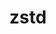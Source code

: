 ---
title: "zstd"
layout: cache
categories: [package, develop-2023-09-17]
meta: {"versions": ["1.5.5"], "compilers": ["cce@=15.0.1", "gcc@=10.3.0", "gcc@=11.1.0", "gcc@=11.3.0", "gcc@=12.1.0", "gcc@=7.3.1", "gcc@=7.5.0", "oneapi@=2023.2.0"], "oss": ["amzn2", "rhel8", "sle_hpc15", "ubuntu18.04", "ubuntu20.04", "ubuntu22.04"], "platforms": ["linux"], "targets": ["aarch64", "neoverse_n1", "ppc64le", "x86_64", "x86_64_v3", "x86_64_v4", "zen4"], "stacks": ["aws-isc", "aws-isc-aarch64", "build_systems", "data-vis-sdk", "e4s", "e4s-cray-rhel", "e4s-cray-sles", "e4s-oneapi", "e4s-power", "gpu-tests", "radiuss", "radiuss-aws", "radiuss-aws-aarch64", "root", "tutorial"], "num_specs": 14, "num_specs_by_stack": {"radiuss-aws-aarch64": 2, "root": 14, "aws-isc-aarch64": 2, "aws-isc": 1, "radiuss-aws": 1, "e4s-cray-rhel": 2, "build_systems": 1, "radiuss": 1, "e4s-cray-sles": 1, "e4s-power": 1, "e4s-oneapi": 2, "gpu-tests": 1, "data-vis-sdk": 1, "e4s": 2, "tutorial": 2}}
spec_details: [{"hash": "w6uhgmhpqeqqvjm3qwrh5b5zrqbeqoe7", "compiler": "gcc@=7.3.1", "versions": ["1.5.5"], "os": "amzn2", "platform": "linux", "target": "aarch64", "variants": ["build_system=makefile", "compression=none", "libs=shared,static", "+programs"], "stacks": ["radiuss-aws-aarch64", "root", "aws-isc-aarch64"], "size": "-", "tarball": "https://binaries.spack.io/develop-2023-09-17/build_cache/linux-amzn2-aarch64/gcc-7.3.1/zstd-1.5.5/linux-amzn2-aarch64-gcc-7.3.1-zstd-1.5.5-w6uhgmhpqeqqvjm3qwrh5b5zrqbeqoe7.spack"}, {"hash": "3clmwhqbtxdkv4lmu7o2mwklxl3szvpg", "compiler": "gcc@=7.3.1", "versions": ["1.5.5"], "os": "amzn2", "platform": "linux", "target": "neoverse_n1", "variants": ["build_system=makefile", "compression=none", "libs=shared,static", "+programs"], "stacks": ["radiuss-aws-aarch64", "root", "aws-isc-aarch64"], "size": "-", "tarball": "https://binaries.spack.io/develop-2023-09-17/build_cache/linux-amzn2-neoverse_n1/gcc-7.3.1/zstd-1.5.5/linux-amzn2-neoverse_n1-gcc-7.3.1-zstd-1.5.5-3clmwhqbtxdkv4lmu7o2mwklxl3szvpg.spack"}, {"hash": "vjygwcr46n3ovbbcqqneaokzhiqtc3id", "compiler": "gcc@=7.3.1", "versions": ["1.5.5"], "os": "amzn2", "platform": "linux", "target": "x86_64_v3", "variants": ["build_system=makefile", "compression=none", "libs=shared,static", "+programs"], "stacks": ["aws-isc", "root", "radiuss-aws"], "size": "-", "tarball": "https://binaries.spack.io/develop-2023-09-17/build_cache/linux-amzn2-x86_64_v3/gcc-7.3.1/zstd-1.5.5/linux-amzn2-x86_64_v3-gcc-7.3.1-zstd-1.5.5-vjygwcr46n3ovbbcqqneaokzhiqtc3id.spack"}, {"hash": "fwsqx5gcx6cjfkds2ytzd4vw5nyg667u", "compiler": "cce@=15.0.1", "versions": ["1.5.5"], "os": "rhel8", "platform": "linux", "target": "zen4", "variants": ["build_system=makefile", "compression=none", "libs=shared,static", "+programs"], "stacks": ["root", "e4s-cray-rhel"], "size": "-", "tarball": "https://binaries.spack.io/develop-2023-09-17/build_cache/linux-rhel8-zen4/cce-15.0.1/zstd-1.5.5/linux-rhel8-zen4-cce-15.0.1-zstd-1.5.5-fwsqx5gcx6cjfkds2ytzd4vw5nyg667u.spack"}, {"hash": "h2v655gdxu24mkcyp7ihg3tgc3ibwgke", "compiler": "cce@=15.0.1", "versions": ["1.5.5"], "os": "rhel8", "platform": "linux", "target": "zen4", "variants": ["build_system=makefile", "libs=shared,static", "~programs"], "stacks": ["root", "e4s-cray-rhel"], "size": "-", "tarball": "https://binaries.spack.io/develop-2023-09-17/build_cache/linux-rhel8-zen4/cce-15.0.1/zstd-1.5.5/linux-rhel8-zen4-cce-15.0.1-zstd-1.5.5-h2v655gdxu24mkcyp7ihg3tgc3ibwgke.spack"}, {"hash": "maa76qflxoqsjkv3r4dafy67gl6pp7xf", "compiler": "gcc@=7.5.0", "versions": ["1.5.5"], "os": "ubuntu18.04", "platform": "linux", "target": "x86_64_v3", "variants": ["build_system=makefile", "compression=none", "libs=shared,static", "+programs"], "stacks": ["build_systems", "root", "radiuss"], "size": "-", "tarball": "https://binaries.spack.io/develop-2023-09-17/build_cache/linux-ubuntu18.04-x86_64_v3/gcc-7.5.0/zstd-1.5.5/linux-ubuntu18.04-x86_64_v3-gcc-7.5.0-zstd-1.5.5-maa76qflxoqsjkv3r4dafy67gl6pp7xf.spack"}, {"hash": "hcp3mzb3u2pvejnmugmmca2stjvhhaoe", "compiler": "gcc@=10.3.0", "versions": ["1.5.5"], "os": "sle_hpc15", "platform": "linux", "target": "x86_64_v4", "variants": ["build_system=makefile", "compression=none", "libs=shared,static", "+programs"], "stacks": ["e4s-cray-sles", "root"], "size": "-", "tarball": "https://binaries.spack.io/develop-2023-09-17/build_cache/linux-sle_hpc15-x86_64_v4/gcc-10.3.0/zstd-1.5.5/linux-sle_hpc15-x86_64_v4-gcc-10.3.0-zstd-1.5.5-hcp3mzb3u2pvejnmugmmca2stjvhhaoe.spack"}, {"hash": "lsj6zshgkjkeinnuere732qpcu4cdem2", "compiler": "gcc@=11.1.0", "versions": ["1.5.5"], "os": "ubuntu20.04", "platform": "linux", "target": "ppc64le", "variants": ["build_system=makefile", "compression=none", "libs=shared,static", "+programs"], "stacks": ["e4s-power", "root"], "size": "-", "tarball": "https://binaries.spack.io/develop-2023-09-17/build_cache/linux-ubuntu20.04-ppc64le/gcc-11.1.0/zstd-1.5.5/linux-ubuntu20.04-ppc64le-gcc-11.1.0-zstd-1.5.5-lsj6zshgkjkeinnuere732qpcu4cdem2.spack"}, {"hash": "quvtv2plin22g7yimglpzdruon3l6z5d", "compiler": "oneapi@=2023.2.0", "versions": ["1.5.5"], "os": "ubuntu20.04", "platform": "linux", "target": "x86_64", "variants": ["build_system=makefile", "compression=none", "libs=shared,static", "+programs"], "stacks": ["root", "e4s-oneapi"], "size": "-", "tarball": "https://binaries.spack.io/develop-2023-09-17/build_cache/linux-ubuntu20.04-x86_64/oneapi-2023.2.0/zstd-1.5.5/linux-ubuntu20.04-x86_64-oneapi-2023.2.0-zstd-1.5.5-quvtv2plin22g7yimglpzdruon3l6z5d.spack"}, {"hash": "ptavtrjwpddtj4gdorlatk6gbb777nub", "compiler": "gcc@=11.1.0", "versions": ["1.5.5"], "os": "ubuntu20.04", "platform": "linux", "target": "x86_64_v3", "variants": ["build_system=makefile", "compression=none", "libs=shared,static", "+programs"], "stacks": ["gpu-tests", "root", "data-vis-sdk", "e4s"], "size": "-", "tarball": "https://binaries.spack.io/develop-2023-09-17/build_cache/linux-ubuntu20.04-x86_64_v3/gcc-11.1.0/zstd-1.5.5/linux-ubuntu20.04-x86_64_v3-gcc-11.1.0-zstd-1.5.5-ptavtrjwpddtj4gdorlatk6gbb777nub.spack"}, {"hash": "s7xwwtlxj2ggl4wzj5b66mujgc22ygou", "compiler": "oneapi@=2023.2.0", "versions": ["1.5.5"], "os": "ubuntu20.04", "platform": "linux", "target": "x86_64", "variants": ["build_system=makefile", "libs=shared,static", "~programs"], "stacks": ["root", "e4s-oneapi"], "size": "-", "tarball": "https://binaries.spack.io/develop-2023-09-17/build_cache/linux-ubuntu20.04-x86_64/oneapi-2023.2.0/zstd-1.5.5/linux-ubuntu20.04-x86_64-oneapi-2023.2.0-zstd-1.5.5-s7xwwtlxj2ggl4wzj5b66mujgc22ygou.spack"}, {"hash": "wax4bcormniinzfne7v7wbmqnys75exk", "compiler": "gcc@=11.1.0", "versions": ["1.5.5"], "os": "ubuntu20.04", "platform": "linux", "target": "x86_64_v3", "variants": ["build_system=makefile", "libs=shared,static", "~programs"], "stacks": ["root", "e4s"], "size": "-", "tarball": "https://binaries.spack.io/develop-2023-09-17/build_cache/linux-ubuntu20.04-x86_64_v3/gcc-11.1.0/zstd-1.5.5/linux-ubuntu20.04-x86_64_v3-gcc-11.1.0-zstd-1.5.5-wax4bcormniinzfne7v7wbmqnys75exk.spack"}, {"hash": "tlkow36jjphnmygwncqt2e7g73qngjkx", "compiler": "gcc@=11.3.0", "versions": ["1.5.5"], "os": "ubuntu22.04", "platform": "linux", "target": "x86_64_v3", "variants": ["build_system=makefile", "compression=none", "libs=shared,static", "+programs"], "stacks": ["root", "tutorial"], "size": "-", "tarball": "https://binaries.spack.io/develop-2023-09-17/build_cache/linux-ubuntu22.04-x86_64_v3/gcc-11.3.0/zstd-1.5.5/linux-ubuntu22.04-x86_64_v3-gcc-11.3.0-zstd-1.5.5-tlkow36jjphnmygwncqt2e7g73qngjkx.spack"}, {"hash": "diwid5kwtrgw2ytrxzo57nxbxeejeqgk", "compiler": "gcc@=12.1.0", "versions": ["1.5.5"], "os": "ubuntu22.04", "platform": "linux", "target": "x86_64_v3", "variants": ["build_system=makefile", "compression=none", "libs=shared,static", "+programs"], "stacks": ["root", "tutorial"], "size": "-", "tarball": "https://binaries.spack.io/develop-2023-09-17/build_cache/linux-ubuntu22.04-x86_64_v3/gcc-12.1.0/zstd-1.5.5/linux-ubuntu22.04-x86_64_v3-gcc-12.1.0-zstd-1.5.5-diwid5kwtrgw2ytrxzo57nxbxeejeqgk.spack"}]
---